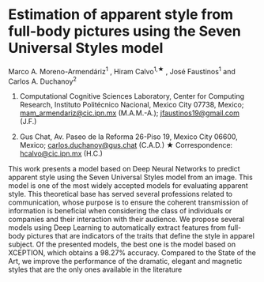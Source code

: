 # Estimation of apparent style from full-body pictures using the Seven Universal Styles model
Marco A. Moreno-Armendáriz<sup>1</sup> , Hiram Calvo<sup>1,★</sup> , José Faustinos<sup>1</sup> and Carlos A. Duchanoy<sup>2</sup>

1. Computational Cognitive Sciences Laboratory, Center for Computing Research, Instituto Politécnico Nacional,
Mexico City 07738, Mexico; mam_armendariz@cic.ipn.mx (M.A.M.-A.); jfaustinos19@gmail.com (J.F.)

2. Gus Chat, Av. Paseo de la Reforma 26-Piso 19, Mexico City 06600, Mexico; carlos.duchanoy@gus.chat (C.A.D.)
★ Correspondence: hcalvo@cic.ipn.mx (H.C.)

This work presents a model based on Deep Neural Networks to predict apparent style using the Seven Universal Styles model from an image. This model is one of the most widely accepted models for evaluating apparent style. This theoretical base has served several professions related to communication, whose purpose is to ensure the coherent transmission of information is beneficial when considering the class of individuals or companies and their interaction with their audience. We propose several models using Deep Learning to automatically extract features from full-body pictures that are indicators of the traits that define the style in apparel subject. Of the presented models, the best one is the model based on XCEPTION, which obtains a 98.27\% accuracy. Compared to the State of the Art, we improve the performance of the dramatic, elegant and magnetic styles that are the only ones available in the literature
